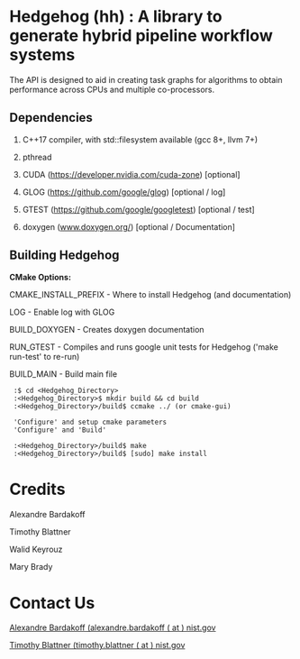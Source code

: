 # Hedgehog (hh) : A library to generate hybrid pipeline workflow systems

The API is designed to aid in creating task graphs for algorithms to obtain performance across CPUs and multiple co-processors.

## Dependencies

1) C++17 compiler, with std::filesystem available (gcc 8+, llvm 7+) 

2) pthread

3) CUDA (https://developer.nvidia.com/cuda-zone) [optional]

4) GLOG (https://github.com/google/glog) [optional / log]

5) GTEST (https://github.com/google/googletest) [optional / test]

6) doxygen (www.doxygen.org/) [optional / Documentation]

## Building Hedgehog
**CMake Options:**

CMAKE_INSTALL_PREFIX - Where to install Hedgehog (and documentation)

LOG - Enable log with GLOG

BUILD_DOXYGEN - Creates doxygen documentation

RUN_GTEST - Compiles and runs google unit tests for Hedgehog ('make run-test' to re-run)

BUILD_MAIN - Build main file

```
 :$ cd <Hedgehog_Directory>
 :<Hedgehog_Directory>$ mkdir build && cd build
 :<Hedgehog_Directory>/build$ ccmake ../ (or cmake-gui)

 'Configure' and setup cmake parameters
 'Configure' and 'Build'

 :<Hedgehog_Directory>/build$ make
 :<Hedgehog_Directory>/build$ [sudo] make install
```


# Credits

Alexandre Bardakoff

Timothy Blattner

Walid Keyrouz

Mary Brady

# Contact Us

<a target="_blank" href="mailto:alexandre.bardakoff@nist.gov">Alexandre Bardakoff (alexandre.bardakoff ( at ) nist.gov</a>

<a target="_blank" href="mailto:timothy.blattner@nist.gov">Timothy Blattner (timothy.blattner ( at ) nist.gov</a>
